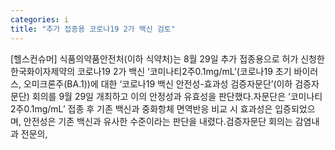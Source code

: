 ```yaml
---
categories: i
title: "추가 접종용 코로나19 2가 백신 검토"
---
```

[헬스컨슈머] 식품의약품안전처(이하 식약처)는 8월 29일 추가 접종용으로 허가 신청한 한국화이자제약의 코로나19 2가 백신 ‘코미나티2주0.1mg/mL’(코로나19 초기 바이러스, 오미크론주(BA.1))에 대한 ‘코로나19 백신 안전성-효과성 검증자문단’(이하 검증자문단) 회의를 9월 29일 개최하고 이의 안정성과 유효성을 판단했다.자문단은 ‘코미나티2주0.1mg/mL’ 접종 후 기존 백신과 중화항체 면역반응 비교 시 효과성은 입증되었으며, 안전성은 기존 백신과 유사한 수준이라는 판단을 내렸다.검증자문단 회의는 감염내과 전문의,